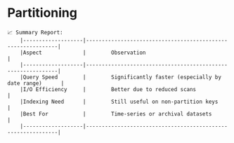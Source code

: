 # Partitioning
    📈 Summary Report:
        |-------------------|-------------------------------------------------------------|
        |Aspect	            |        Observation                                          |
        |-------------------|-------------------------------------------------------------|
        |Query Speed	    |        Significantly faster (especially by date range)      |
        |I/O Efficiency	    |        Better due to reduced scans                          |
        |Indexing Need	    |        Still useful on non-partition keys                   |
        |Best For	        |        Time-series or archival datasets                     |
        |-------------------|-------------------------------------------------------------|
